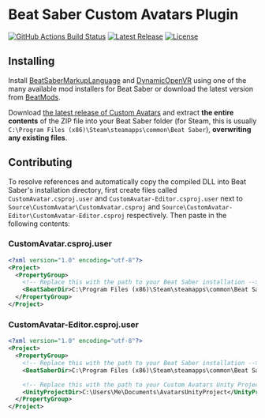 # Beat Saber Custom Avatars Plugin
[![GitHub Actions Build Status](https://img.shields.io/github/workflow/status/nicoco007/BeatSaberCustomAvatars/Build?style=flat-square)](https://github.com/nicoco007/BeatSaberCustomAvatars/actions/)
[![Latest Release](https://img.shields.io/github/v/release/nicoco007/BeatSaberCustomAvatars?include_prereleases&style=flat-square)](https://github.com/nicoco007/BeatSaberCustomAvatars/releases/)
[![License](https://img.shields.io/github/license/nicoco007/BeatSaberCustomAvatars?style=flat-square)](https://github.com/nicoco007/BeatSaberCustomAvatars/blob/master/LICENSE)

## Installing
Install [BeatSaberMarkupLanguage](https://github.com/monkeymanboy/BeatSaberMarkupLanguage) and [DynamicOpenVR](https://github.com/nicoco007/DynamicOpenVR/releases) using one of the many available mod installers for Beat Saber or download the latest version from [BeatMods](https://beatmods.com/).

Download [the latest release of Custom Avatars](https://github.com/nicoco007/BeatSaberCustomAvatars/releases) and extract **the entire contents** of the ZIP file into your Beat Saber folder (for Steam, this is usually `C:\Program Files (x86)\Steam\steamapps\common\Beat Saber`), **overwriting any existing files**.

## Contributing
To resolve references and automatically copy the compiled DLL into Beat Saber's installation directory, first create files called `CustomAvatar.csproj.user` and `CustomAvatar-Editor.csproj.user` next to `Source\CustomAvatar\CustomAvatar.csproj` and `Source\CustomAvatar-Editor\CustomAvatar-Editor.csproj` respectively. Then paste in the following contents:

### CustomAvatar.csproj.user
```xml
<?xml version="1.0" encoding="utf-8"?>
<Project>
  <PropertyGroup>
    <!-- Replace this with the path to your Beat Saber installation -->
    <BeatSaberDir>C:\Program Files (x86)\Steam\steamapps\common\Beat Saber</BeatSaberDir>
  </PropertyGroup>
</Project>
```


### CustomAvatar-Editor.csproj.user
```xml
<?xml version="1.0" encoding="utf-8"?>
<Project>
  <PropertyGroup>
    <!-- Replace this with the path to your Beat Saber installation -->
    <BeatSaberDir>C:\Program Files (x86)\Steam\steamapps\common\Beat Saber</BeatSaberDir>

    <!-- Replace this with the path to your Custom Avatars Unity Project or leave it empty if you don't have one -->
    <UnityProjectDir>C:\Users\Me\Documents\AvatarsUnityProject</UnityProjectDir>
  </PropertyGroup>
</Project>
```
